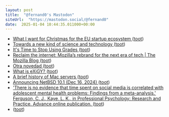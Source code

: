```yaml
---
layout: post
title:  "@fernand0's Mastodon"
siteUrl:  "https://mastodon.social/@fernand0"
date:  2025-01-04 10:44:35.011000+00:00
---
```

*  [What I want for Christmas for the EU startup ecosystem  ](https://addxorrol.blogspot.com/2024/12/what-i-want-for-christmas-for-eu.html) ([toot](https://mastodon.social/@fernand0/113769675162092826))
*  [Towards a new kind of science and technology ](https://scottlocklin.wordpress.com/2024/12/18/towards-a-new-kind-of-science-and-technology) ([toot](https://mastodon.social/@fernand0/113769436858233039))
*  [It's Time to Stop Using Grades ](https://blog.computationalcomplexity.org/2024/12/its-time-to-stop-using-grades.htm) ([toot](https://mastodon.social/@fernand0/113768524441109034))
*  [Reclaim the internet: Mozilla’s rebrand for the next era of tech \| The Mozilla Blog ](https://blog.mozilla.org/en/mozilla/mozilla-brand-next-era-of-tech) ([toot](https://mastodon.social/@fernand0/113767737022313623))
*  [Otra novedad ](https://avecesunafoto.wordpress.com/2025/01/03/otra-novedad-2) ([toot](https://mastodon.social/@fernand0/113766067443032335))
*  [What is eXiGY? ](https://exigy.org/index.php?page=abou) ([toot](https://mastodon.social/@fernand0/113765875512728212))
*  [A brief history of Mac servers ](https://eclecticlight.co/2024/12/07/a-brief-history-of-mac-servers) ([toot](https://mastodon.social/@fernand0/113765671220752688))
*  [Announcing NetBSD 10.1 (Dec 16, 2024) ](https://www.netbsd.org/releases/formal-10/NetBSD-10.1.htm) ([toot](https://mastodon.social/@fernand0/113765410580604832))
*  [&#39;There is no evidence that time spent on social media is correlated with adolescent mental health problems: Findings from a meta-analysis.&#39; Ferguson, C. J., Kaye, L. K., in Professional Psychology: Research and Practice. Advance online publication.   ](https://psycnet.apa.org/record/2025-31872-001) ([toot](https://mastodon.social/@fernand0/113765054698222361))
*  [ ](https://mastodon.eus/@luistxo) ([toot](https://mastodon.social/@fernand0/113764753910594620))
